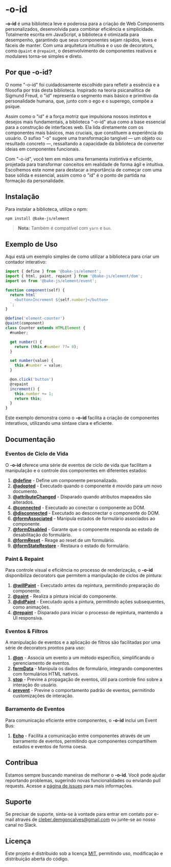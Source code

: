 # -o-id

**-o-id** é uma biblioteca leve e poderosa para a criação de Web Components personalizados, desenvolvida para combinar eficiência e simplicidade. Totalmente escrita em JavaScript, a biblioteca é otimizada para desempenho, garantindo que seus componentes sejam rápidos, leves e fáceis de manter. Com uma arquitetura intuitiva e o uso de decorators, como `@paint` e `@repaint`, o desenvolvimento de componentes reativos e modulares torna-se simples e direto.

## Por que -o-id?

O nome "-o-id" foi cuidadosamente escolhido para refletir a essência e a filosofia por trás desta biblioteca. Inspirado na teoria psicanalítica de Sigmund Freud, o "id" representa o segmento mais básico e primitivo da personalidade humana, que, junto com o ego e o superego, compõe a psique.

Assim como o "id" é a força motriz que impulsiona nossos instintos e desejos mais fundamentais, a biblioteca "-o-id" atua como a base essencial para a construção de interfaces web. Ela lida diretamente com os componentes mais básicos, mas cruciais, que constituem a experiência do usuário. O sufixo "-o" sugere uma transformação tangível — um objeto ou resultado concreto —, ressaltando a capacidade da biblioteca de converter ideias em componentes funcionais.

Com "-o-id", você tem em mãos uma ferramenta instintiva e eficiente, projetada para transformar conceitos em realidade de forma ágil e intuitiva. Escolhemos este nome para destacar a importância de começar com uma base sólida e essencial, assim como o "id" é o ponto de partida na formação da personalidade.

## Instalação

Para instalar a biblioteca, utilize o npm:

```bash
npm install @bake-js/element
```

> **Nota:** Também é compatível com `yarn` e `bun`.

## Exemplo de Uso

Aqui está um exemplo simples de como utilizar a biblioteca para criar um contador interativo:

```javascript
import { define } from '@bake-js/element';
import { html, paint, repaint } from '@bake-js/element/dom';
import on from '@bake-js/element/event';

function component(self) {
  return html`
    <button>Increment ${self.number}</button>
  `;
}

@define('element-counter')
@paint(component)
class Counter extends HTMLElement {
  #number;

  get number() {
    return (this.#number ??= 0);
  }

  set number(value) {
    this.#number = value;
  }

  @on.click('button')
  @repaint
  increment() {
    this.number += 1;
    return this;
  }
}
```

Este exemplo demonstra como o **-o-id** facilita a criação de componentes interativos, utilizando uma sintaxe clara e eficiente.

## Documentação

### Eventos de Ciclo de Vida

O **-o-id** oferece uma série de eventos de ciclo de vida que facilitam a manipulação e o controle dos componentes em diferentes estados:

1. **[@define](https://github.com/bake-js/element/blob/main/src/define/README.md)** - Define um componente personalizado.
2. **[@adopted](https://github.com/bake-js/element/blob/main/src/adopted/README.md)** - Executado quando o componente é movido para um novo documento.
3. **[@attributeChanged](https://github.com/bake-js/element/blob/main/src/attributeChanged/README.md)** - Disparado quando atributos mapeados são alterados.
4. **[@connected](https://github.com/bake-js/element/blob/main/src/connected/README.md)** - Executado ao conectar o componente ao DOM.
5. **[@disconnected](https://github.com/bake-js/element/blob/main/src/disconnected/README.md)** - Executado ao desconectar o componente do DOM.
6. **[@formAssociated](https://github.com/bake-js/element/blob/main/src/dom/formAssociated/README.md)** - Manipula estados de formulário associados ao componente.
7. **[@formDisabled](https://github.com/bake-js/element/blob/main/src/dom/formDisabled/README.md)** - Garante que o componente responda ao estado de desabilitação do formulário.
8. **[@formReset](https://github.com/bake-js/element/blob/main/src/dom/formReset/README.md)** - Reage ao reset de um formulário.
9. **[@formStateRestore](https://github.com/bake-js/element/blob/main/src/dom/formStateRestore/README.md)** - Restaura o estado do formulário.

### Paint & Repaint

Para controle visual e eficiência no processo de renderização, o **-o-id** disponibiliza decorators que permitem a manipulação de ciclos de pintura:

1. **[@willPaint](https://github.com/bake-js/element/blob/main/src/dom/willPaint/README.md)** - Executado antes da repintura, permitindo preparação do componente.
2. **[@paint](https://github.com/bake-js/element/blob/main/src/dom/paint/README.md)** - Realiza a pintura inicial do componente.
3. **[@didPaint](https://github.com/bake-js/element/blob/main/src/dom/didPaint/README.md)** - Executado após a pintura, permitindo ações subsequentes, como animações.
4. **[@repaint](https://github.com/bake-js/element/blob/main/src/dom/repaint/README.md)** - Disparado para iniciar o processo de repintura, mantendo a UI responsiva.

### Eventos & Filtros

A manipulação de eventos e a aplicação de filtros são facilitadas por uma série de decorators prontos para uso:

1. **[@on](https://github.com/bake-js/element/blob/main/src/event/on/README.md)** - Associa um evento a um método específico, simplificando o gerenciamento de eventos.
2. **[formData](https://github.com/bake-js/element/blob/main/src/formData/stop/README.md)** - Manipula os dados de formulário, integrando componentes com formulários HTML nativos.
3. **[stop](https://github.com/bake-js/element/blob/main/src/event/stop/README.md)** - Previne a propagação de eventos, útil para controle fino sobre a interação do usuário.
4. **[prevent](https://github.com/bake-js/element/blob/main/src/event/prevent/README.md)** - Previne o comportamento padrão de eventos, permitindo customizações de interação.

### Barramento de Eventos

Para comunicação eficiente entre componentes, o **-o-id** inclui um Event Bus:

1. **[Echo](https://github.com/bake-js/element/blob/main/src/echo/README.md)** - Facilita a comunicação entre componentes através de um barramento de eventos, permitindo que componentes compartilhem estados e eventos de forma coesa.

## Contribua

Estamos sempre buscando maneiras de melhorar o **-o-id**. Você pode ajudar reportando problemas, sugerindo novas funcionalidades ou enviando pull requests. Acesse a [página de issues](https://github.com/bake-js/element/issues) para mais informações.

## Suporte

Se precisar de suporte, sinta-se à vontade para entrar em contato por e-mail através de cleber.demgoncalves@gmail.com ou junte-se ao nosso canal no Slack.

## Licença

Este projeto é distribuído sob a licença [MIT](https://choosealicense.com/licenses/mit/), permitindo uso, modificação e distribuição aberta do código.
